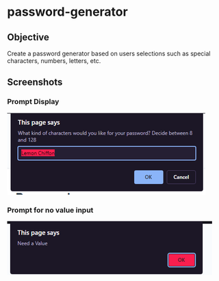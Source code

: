 # password-generator

## Objective 
Create a password generator based on users selections such as special characters, numbers, letters, etc. 

## Screenshots
### Prompt Display 
![Displays Prompts](./assets/prompt-display.png)

### Prompt for no value input
![Displays Prompts](./assets/no-input-by-user.png)





